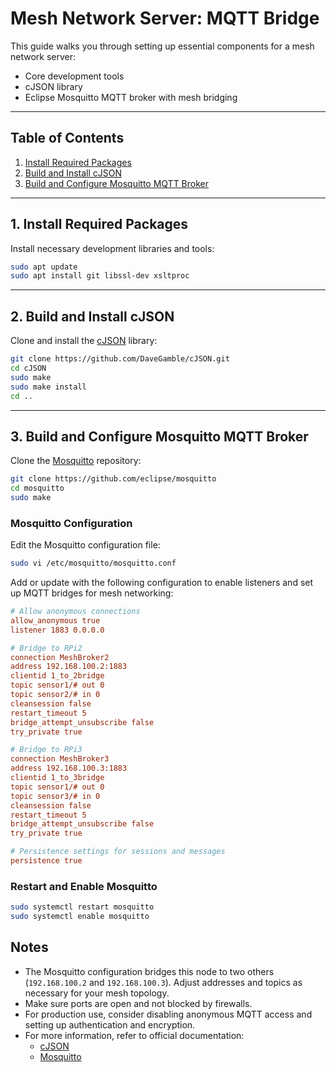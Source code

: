 # Mesh Network Server: MQTT Bridge

This guide walks you through setting up essential components for a mesh network server:
- Core development tools
- cJSON library
- Eclipse Mosquitto MQTT broker with mesh bridging

---

## Table of Contents

1. [Install Required Packages](#1-install-required-packages)
2. [Build and Install cJSON](#2-build-and-install-cjson)
3. [Build and Configure Mosquitto MQTT Broker](#3-build-and-configure-mosquitto-mqtt-broker)

---

## 1. Install Required Packages

Install necessary development libraries and tools:

```bash
sudo apt update
sudo apt install git libssl-dev xsltproc
```

---

## 2. Build and Install cJSON

Clone and install the [cJSON](https://github.com/DaveGamble/cJSON) library:

```bash
git clone https://github.com/DaveGamble/cJSON.git
cd cJSON
sudo make
sudo make install
cd ..
```

---

## 3. Build and Configure Mosquitto MQTT Broker

Clone the [Mosquitto](https://github.com/eclipse/mosquitto) repository:

```bash
git clone https://github.com/eclipse/mosquitto
cd mosquitto
sudo make
```

### Mosquitto Configuration

Edit the Mosquitto configuration file:

```bash
sudo vi /etc/mosquitto/mosquitto.conf
```

Add or update with the following configuration to enable listeners and set up MQTT bridges for mesh networking:

```ini
# Allow anonymous connections
allow_anonymous true
listener 1883 0.0.0.0

# Bridge to RPi2
connection MeshBroker2
address 192.168.100.2:1883
clientid 1_to_2bridge
topic sensor1/# out 0
topic sensor2/# in 0
cleansession false
restart_timeout 5
bridge_attempt_unsubscribe false
try_private true

# Bridge to RPi3
connection MeshBroker3
address 192.168.100.3:1883
clientid 1_to_3bridge
topic sensor1/# out 0
topic sensor3/# in 0
cleansession false
restart_timeout 5
bridge_attempt_unsubscribe false
try_private true

# Persistence settings for sessions and messages
persistence true
```

### Restart and Enable Mosquitto

```bash
sudo systemctl restart mosquitto
sudo systemctl enable mosquitto
```

## Notes

- The Mosquitto configuration bridges this node to two others (`192.168.100.2` and `192.168.100.3`). Adjust addresses and topics as necessary for your mesh topology.
- Make sure ports are open and not blocked by firewalls.
- For production use, consider disabling anonymous MQTT access and setting up authentication and encryption.
- For more information, refer to official documentation:
  - [cJSON](https://github.com/DaveGamble/cJSON)
  - [Mosquitto](https://github.com/eclipse/mosquitto)